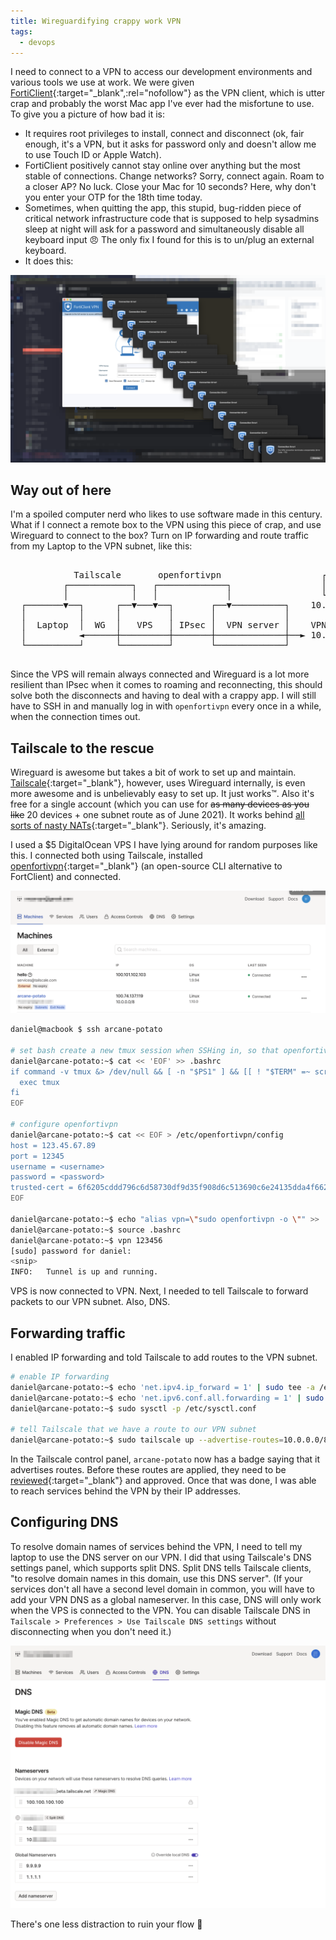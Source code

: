 ```yaml
---
title: Wireguardifying crappy work VPN
tags:
  - devops
---
```

I need to connect to a VPN to access our development environments and various tools we use at work.
We were given [FortiClient](https://www.fortinet.com/support/product-downloads){:target="_blank",:rel="nofollow"} as the VPN client, which is utter crap and probably the worst Mac app I've ever had the misfortune to use.
To give you a picture of how bad it is:

- It requires root privileges to install, connect and disconnect (ok, fair enough, it's a VPN, but it asks for password only and doesn't allow me to use Touch ID or Apple Watch).
- FortiClient positively cannot stay online over anything but the most stable of connections.
  Change networks?
  Sorry, connect again.
  Roam to a closer AP?
  No luck.
  Close your Mac for 10 seconds?
  Here, why don't you enter your OTP for the 18th time today.
- Sometimes, when quitting the app, this stupid, bug-ridden piece of critical network infrastructure code that is supposed to help sysadmins sleep at night will ask for a password and simultaneously disable all keyboard input 😠
 The only fix I found for this is to un/plug an external keyboard.
- It does this:

![FortClient playing Solitaire with error dialogs :(](/assets/images/forticlient-solitaire.png)

## Way out of here

I'm a spoiled computer nerd who likes to use software made in this century.
What if I connect a remote box to the VPN using this piece of crap, and use Wireguard to connect to the box?
Turn on IP forwarding and route traffic from my Laptop to the VPN subnet, like this:

<pre class="ascii-diagram">

            Tailscale       openfortivpn                   ┌─────┐
          ┌────────────┐   ┌─────────────┐                 │ DNS │
          │            │   │             │                 └─────┘
  ┌───────▼──┐      ┌──▼───▼──┐       ┌──▼──────────┐    10.11.12.13
  │          │      │         │       │             │
  │  Laptop  │  WG  │   VPS   │ IPsec │  VPN server │    VPN subnet
  │          ◄──────┼─────────┼───────┼─────────────┼──► 10.0.0.0/8
  └──────────┘      └─────────┘       └─────────────┘

</pre>

Since the VPS will remain always connected and Wireguard is a lot more resilient than IPsec when it comes to roaming and reconnecting, this should solve both the disconnects and having to deal with a crappy app.
I will still have to SSH in and manually log in with `openfortivpn` every once in a while, when the connection times out.

## Tailscale to the rescue

Wireguard is awesome but takes a bit of work to set up and maintain.
[Tailscale](https://tailscale.com/){:target="_blank"}, however, uses Wireguard internally, is even more awesome and is unbelievably easy to set up.
It just works&trade;.
Also it's free for a single account (which you can use for ~~as many devices as you like~~ 20 devices + one subnet route as of June 2021).
It works behind [all sorts of nasty NATs](https://tailscale.com/blog/how-nat-traversal-works/){:target="_blank"}.
Seriously, it's amazing.

I used a $5 DigitalOcean VPS I have lying around for random purposes like this.
I connected both using Tailscale, installed [openfortivpn](https://github.com/adrienverge/openfortivpn){:target="_blank"} (an open-source CLI alternative to FortClient) and connected.

![Tailscale machines screen with arcane-potato (VPS) connected](/assets/images/tailscale-machines.png)

```bash
daniel@macbook $ ssh arcane-potato

# set bash create a new tmux session when SSHing in, so that openfortivpn doesn't terminate when I close the SSH session
daniel@arcane-potato:~$ cat << 'EOF' >> .bashrc
if command -v tmux &> /dev/null && [ -n "$PS1" ] && [[ ! "$TERM" =~ screen ]] && [[ ! "$TERM" =~ tmux ]] && [ -z "$TMUX" ]; then
  exec tmux
fi
EOF

# configure openfortivpn
daniel@arcane-potato:~$ cat << EOF > /etc/openfortivpn/config
host = 123.45.67.89
port = 12345
username = <username>
password = <password>
trusted-cert = 6f6205cddd796c6d58730df9d35f908d6c513690c6e24135dda4f662fc9997b3
EOF

daniel@arcane-potato:~$ echo "alias vpn=\"sudo openfortivpn -o \"" >> .bashrc
daniel@arcane-potato:~$ source .bashrc
daniel@arcane-potato:~$ vpn 123456
[sudo] password for daniel:
<snip>
INFO:   Tunnel is up and running.
```

VPS is now connected to VPN.
Next, I needed to tell Tailscale to forward packets to our VPN subnet.
Also, DNS.

## Forwarding traffic

I enabled IP forwarding and told Tailscale to add routes to the VPN subnet.

```bash
# enable IP forwarding
daniel@arcane-potato:~$ echo 'net.ipv4.ip_forward = 1' | sudo tee -a /etc/sysctl.conf
daniel@arcane-potato:~$ echo 'net.ipv6.conf.all.forwarding = 1' | sudo tee -a /etc/sysctl.conf
daniel@arcane-potato:~$ sudo sysctl -p /etc/sysctl.conf

# tell Tailscale that we have a route to our VPN subnet
daniel@arcane-potato:~$ sudo tailscale up --advertise-routes=10.0.0.0/8
```

In the Tailscale control panel, `arcane-potato` now has a badge saying that it advertises routes.
Before these routes are applied, they need to be [reviewed](https://tailscale.com/kb/1019/subnets/){:target="_blank"} and approved.
Once that was done, I was able to reach services behind the VPN by their IP addresses.

## Configuring DNS

To resolve domain names of services behind the VPN, I need to tell my laptop to use the DNS server on our VPN.
I did that using Tailscale's DNS settings panel, which supports split DNS.
Split DNS tells Tailscale clients, "to resolve domain names in this domain, use this DNS server".
(If your services don't all have a second level domain in common, you will have to add your VPN DNS as a global nameserver.
In this case, DNS will only work when the VPS is connected to the VPN.
You can disable Tailscale DNS in `Tailscale > Preferences > Use Tailscale DNS settings` without disconnecting when you don't need it.)

![Tailscale split DNS configuration](/assets/images/tailscale-dns.png)

There's one less distraction to ruin your flow 🎉
